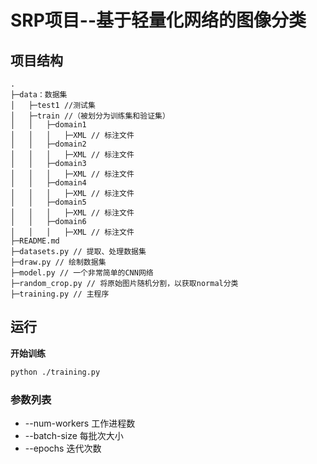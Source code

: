# SRP项目--基于轻量化网络的图像分类

## 项目结构

```console
.
├─data：数据集
│   ├─test1 //测试集
│   ├─train //（被划分为训练集和验证集）
│   │   ├─domain1
│   │   │   ├─XML // 标注文件
│   │   ├─domain2
│   │   │   ├─XML // 标注文件
│   │   ├─domain3
│   │   │   ├─XML // 标注文件
│   │   ├─domain4
│   │   │   ├─XML // 标注文件
│   │   ├─domain5
│   │   │   ├─XML // 标注文件
│   │   ├─domain6
│   │   │   ├─XML // 标注文件
├─README.md
├─datasets.py // 提取、处理数据集
├─draw.py // 绘制数据集
├─model.py // 一个非常简单的CNN网络
├─random_crop.py // 将原始图片随机分割，以获取normal分类
├─training.py // 主程序

```

## 运行

**开始训练**

```bash
python ./training.py
```

### 参数列表

- --num-workers 工作进程数
- --batch-size 每批次大小
- --epochs 迭代次数
